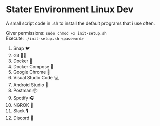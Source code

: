 # Stater Environment Linux Dev
A small script code in .sh to install the default programs that i use often.

Giver permissions: `sudo chmod +x init-setup.sh`  
Execute: `./init-setup.sh <password>`

1. Snap 🐦
2. Git 👨‍💻
3. Docker 🐳
4. Docker Compose 🐳
5. Google Chrome 🔎
6. Visual Studio Code 💻
7. Android Studio 📱
8. Postman 📦
9. Spotify 🎧
10. NGROK 🔗
11. Slack 🎙
12. Discord 💬
